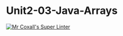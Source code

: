 # Unit2-03-Java-Arrays

[![Mr Coxall's Super Linter](https://github.com/ICS4U-Programming-JaydinM/Unit2-03-Java-Arrays/workflows/Mr%20Coxall's%20Super%20Linter/badge.svg)](https://github.com/ICS4U-Programming-JaydinM/Unit2-03-Java-Arrays/actions/)